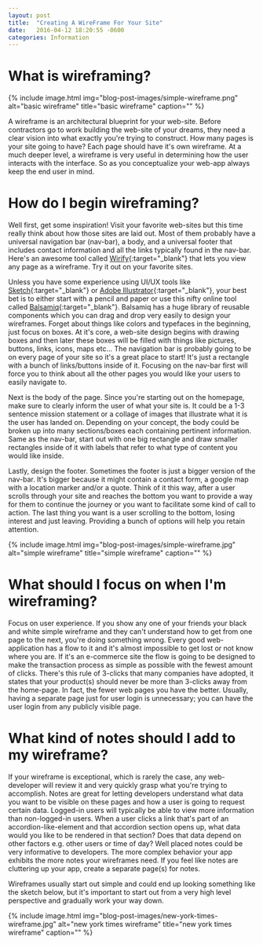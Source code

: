 ```yaml
---
layout: post
title:  "Creating A WireFrame For Your Site"
date:   2016-04-12 18:20:55 -0600
categories: Information
---
```


# What is wireframing?

{% include image.html
  img="blog-post-images/simple-wireframe.png"
  alt="basic wireframe"
  title="basic wireframe"
  caption=""
%}

A wireframe is an architectural blueprint for your web-site. Before contractors go to work building the web-site of your dreams, they need a clear vision into what exactly you're trying to construct. How many pages is your site going to have? Each page should have it's own wireframe. At a much deeper level, a wireframe is very useful in determining how the user interacts with the interface. So as you conceptualize your web-app always keep the end user in mind.

# How do I begin wireframing?

Well first, get some inspiration! Visit your favorite web-sites but this time really think about how those sites are laid out. Most of them probably have a universal navigation bar (nav-bar), a body, and a universal footer that includes contact information and all the links typically found in the nav-bar. Here's an awesome tool called [Wirify](https://www.wirify.com/){:target="_blank"} that lets you view any page as a wireframe. Try it out on your favorite sites.

Unless you have some experience using UI/UX tools like [Sketch](https://www.sketchapp.com/){:target="_blank"} or [Adobe Illustrator](https://www.adobe.com/products/illustrator.html?promoid=KLXLT){:target="_blank"}, your best bet is to either start with a pencil and paper or use this nifty online tool called [Balsamiq](https://balsamiq.com/){:target="_blank"}. Balsamiq has a huge library of reusable components which you can drag and drop very easily to design your wireframes. Forget about things like colors and typefaces in the beginning, just focus on boxes. At it's core, a web-site design begins with drawing boxes and then later these boxes will be filled with things like pictures, buttons, links, icons, maps etc... The navigation bar is probably going to be on every page of your site so it's a great place to start! It's just a rectangle with a bunch of links/buttons inside of it. Focusing on the nav-bar first will force you to think about all the other pages you would like your users to easily navigate to.

Next is the body of the page. Since you're starting out on the homepage, make sure to clearly inform the user of what your site is. It could be a 1-3 sentence mission statement or a collage of images that illustrate what it is the user has landed on. Depending on your concept, the body could be broken up into many sections/boxes each containing pertinent information. Same as the nav-bar, start out with one big rectangle and draw smaller rectangles inside of it with labels that refer to what type of content you would like inside.

Lastly, design the footer. Sometimes the footer is just a bigger version of the nav-bar. It's bigger because it might contain a contact form, a google map with a location marker and/or a quote. Think of it this way, after a user scrolls through your site and reaches the bottom you want to provide a way for them to continue the journey or you want to facilitate some kind of call to action. The last thing you want is a user scrolling to the bottom, losing interest and just leaving. Providing a bunch of options will help you retain attention.

{% include image.html
  img="blog-post-images/simple-wireframe.jpg"
  alt="simple wireframe"
  title="simple wireframe"
  caption=""
%}

# What should I focus on when I'm wireframing?

Focus on user experience. If you show any one of your friends your black and white simple wireframe and they can't understand how to get from one page to the next, you're doing something wrong. Every good web-application has a flow to it and it's almost impossible to get lost or not know where you are. If it's an e-commerce site the flow is going to be designed to make the transaction process as simple as possible with the fewest amount of clicks. There's this rule of 3-clicks that many companies have adopted, it states that your product(s) should never be more than 3-clicks away from the home-page. In fact, the fewer web pages you have the better. Usually, having a separate page just for user login is unnecessary; you can have the user login from any publicly visible page.

# What kind of notes should I add to my wireframe?

If your wireframe is exceptional, which is rarely the case, any web-developer will review it and very quickly grasp what you're trying to accomplish. Notes are great for letting developers understand what data you want to be visible on these pages and how a user is going to request certain data. Logged-in users will typically be able to view more information than non-logged-in users. When a user clicks a link that's part of an accordion-like-element and that accordion section opens up, what data would you like to be rendered in that section? Does that data depend on other factors e.g. other users or time of day? Well placed notes could be very informative to developers. The more complex behavior your app exhibits the more notes your wireframes need. If you feel like notes are cluttering up your app, create a separate page(s) for notes.

Wireframes usually start out simple and could end up looking something like the sketch below, but it's important to start out from a very high level perspective and gradually work your way down.

{% include image.html
  img="blog-post-images/new-york-times-wireframe.jpg"
  alt="new york times wireframe"
  title="new york times wireframe"
  caption=""
%}
